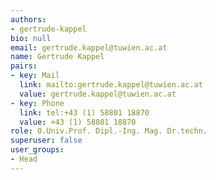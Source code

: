 ```yaml
---
authors:
- gertrude-kappel
bio: null
email: gertrude.kappel@tuwien.ac.at
name: Gertrude Kappel
pairs:
- key: Mail
  link: mailto:gertrude.kappel@tuwien.ac.at
  value: gertrude.kappel@tuwien.ac.at
- key: Phone
  link: tel:+43 (1) 58801 18870
  value: +43 (1) 58801 18870
role: O.Univ.Prof. Dipl.-Ing. Mag. Dr.techn.
superuser: false
user_groups:
- Head
---
```

